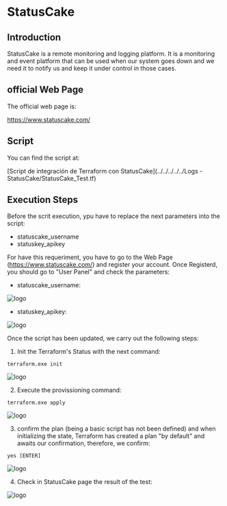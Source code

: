 # StatusCake

## Introduction

StatusCake is a remote monitoring and logging platform. It is a monitoring and event platform that can be used when our system goes down and we need it to notify us and keep it under control in those cases.

## official Web Page

The official web page is:

https://www.statuscake.com/

## Script

You can find the script at:

[Script de integración  de Terraform con StatusCake](../../../../../Logs - StatusCake/StatusCake_Test.tf)

## Execution Steps

Before the scrit execution, ypu have to replace the next parameters into the script:

* statuscake_username
* statuskey_apikey

For have this requeriment, you have to go to the Web Page (https://www.statuscake.com/) and register your account.
Once Registerd, you should go to "User Panel" and check the parameters:

* statuscake_username:

![logo](https://raw.githubusercontent.com/lmfespinosa/DevOps-Provisioning-Terraform/master/Documentation/images/Projects/StatusCake/StatusCake_4.png)

* statuskey_apikey:

![logo](https://raw.githubusercontent.com/lmfespinosa/DevOps-Provisioning-Terraform/master/Documentation/images/Projects/StatusCake/StatusCake_5.png)

Once the script has been updated, we carry out the following steps:

1. Init the Terraform's Status with the next command:

```
terraform.exe init
```
![logo](https://raw.githubusercontent.com/lmfespinosa/DevOps-Provisioning-Terraform/master/Documentation/images/Projects/StatusCake/StatusCake_0.png)

2. Execute the provissioning command:
```
terraform.exe apply
```
![logo](https://raw.githubusercontent.com/lmfespinosa/DevOps-Provisioning-Terraform/master/Documentation/images/Projects/StatusCake/StatusCake_1.png)

3. confirm the plan (being a basic script has not been defined) and when initializing the state, Terraform has created a plan "by default" and awaits our confirmation, therefore, we confirm:
```
yes [ENTER]
```
![logo](https://raw.githubusercontent.com/lmfespinosa/DevOps-Provisioning-Terraform/master/Documentation/images/Projects/StatusCake/StatusCake_2.png )

4. Check in StatusCake page the result of the test:

![logo]( https://raw.githubusercontent.com/lmfespinosa/DevOps-Provisioning-Terraform/master/Documentation/images/Projects/StatusCake/StatusCake_3.png )
